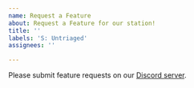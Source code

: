 ```yaml
---
name: Request a Feature
about: Request a Feature for our station!
title: ''
labels: 'S: Untriaged'
assignees: ''

---
```


Please submit feature requests on our [Discord server](https://discord.gg/Z6JvtKw6tp).
